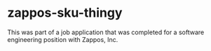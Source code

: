 zappos-sku-thingy
=================

This was part of a job application that was completed for a software engineering position with Zappos, Inc. 
